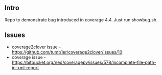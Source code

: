 
## Intro

Repo to demonstrate bug introduced in coverage 4.4. Just run showbug.sh.

## Issues

- coverage2clover issue - https://github.com/tumb1er/coverage2clover/issues/10
- coverage issue - https://bitbucket.org/ned/coveragepy/issues/578/incomplete-file-path-in-xml-report

